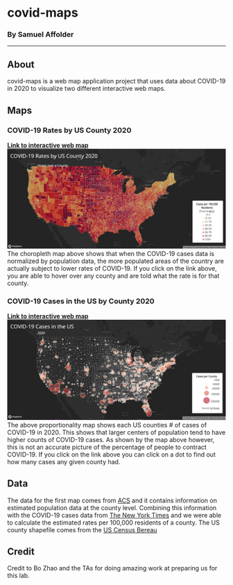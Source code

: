 # covid-maps
### By Samuel Affolder
---

## About
covid-maps is a web map application project that uses data about COVID-19 in 2020 to visualize two different interactive web maps.
## Maps
### COVID-19 Rates by US County 2020
**[Link to interactive web map](map1.html)**
![Covid rates by US County](img/map1.PNG)
The choropleth map above shows that when the COVID-19 cases data is normalized by population data, the more populated areas of the country are actually subject to lower rates of COVID-19.  If you click on the link above, you are able to hover over any county and are told what the rate is for that county.
### COVID-19 Cases in the US by County 2020
**[Link to interactive web map](map2.html)**
![Covid cases by US County](img/map2.PNG)
The above proportionality map shows each US counties # of cases of COVID-19 in 2020.  This shows that larger centers of population tend to have higher counts of COVID-19 cases.  As shown by the map above however, this is not an accurate picture of the percentage of people to contract COVID-19.  If you click on the link above you can click on a dot to find out how many cases any given county had.
## Data
The data for the first map comes from [ACS](https://data.census.gov/cedsci/table?g=0100000US%24050000&d=ACS%205-Year%20Estimates%20Data%20Profiles&tid=ACSDP5Y2018.DP05&hidePreview=true) and it contains information on estimated population data at the county level.  Combining this information with the COVID-19 cases data from [The New York Times](https://www.census.gov/geographies/mapping-files/time-series/geo/carto-boundary-file.html) and we were able to calculate the estimated rates per 100,000 residents of a county.  The US county shapefile comes from the [US Census Bereau](https://www.census.gov/geographies/mapping-files/time-series/geo/carto-boundary-file.html)
## Credit
Credit to Bo Zhao and the TAs for doing amazing work at preparing us for this lab.